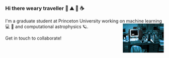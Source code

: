 ### Hi there weary traveller 🌲 ⛰️ 🌙 ☕

I'm a graduate student at Princeton University working on machine learning 💻 🤖 <img align="right" width=130 src="computer2.gif" /> 
and computational astrophysics 🪐.      

Get in touch to collaborate!



<!--
**SampsonML/SampsonML** is a ✨ _special_ ✨ repository because its `README.md` (this file) appears on your GitHub profile.

Here are some ideas to get you started:

- 🔭 I’m currently working on ...
- 🌱 I’m currently learning ...
- 👯 I’m looking to collaborate on ...
- 🤔 I’m looking for help with ...
- 💬 Ask me about ...
- 📫 How to reach me: ...
- 😄 Pronouns: ...
- ⚡ Fun fact: ...
-->
